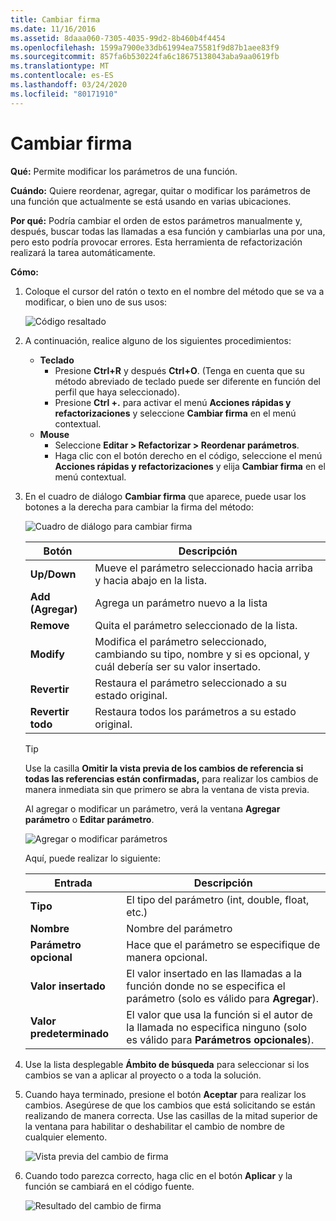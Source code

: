 ```yaml
---
title: Cambiar firma
ms.date: 11/16/2016
ms.assetid: 8daaa060-7305-4035-99d2-8b460b4f4454
ms.openlocfilehash: 1599a7900e33db61994ea75581f9d87b1aee83f9
ms.sourcegitcommit: 857fa6b530224fa6c18675138043aba9aa0619fb
ms.translationtype: MT
ms.contentlocale: es-ES
ms.lasthandoff: 03/24/2020
ms.locfileid: "80171910"
---
```

# <a name="change-signature"></a>Cambiar firma

**Qué:** Permite modificar los parámetros de una función.

**Cuándo:** Quiere reordenar, agregar, quitar o modificar los parámetros de una función que actualmente se está usando en varias ubicaciones.

**Por qué:** Podría cambiar el orden de estos parámetros manualmente y, después, buscar todas las llamadas a esa función y cambiarlas una por una, pero esto podría provocar errores.  Esta herramienta de refactorización realizará la tarea automáticamente.

**Cómo:**

1. Coloque el cursor del ratón o texto en el nombre del método que se va a modificar, o bien uno de sus usos:

   ![Código resaltado](images/changesignature_highlight.png)

1. A continuación, realice alguno de los siguientes procedimientos:
   * **Teclado**
     * Presione **Ctrl+R** y después **Ctrl+O**.  (Tenga en cuenta que su método abreviado de teclado puede ser diferente en función del perfil que haya seleccionado).
     * Presione **Ctrl +.** para activar el menú **Acciones rápidas y refactorizaciones** y seleccione **Cambiar firma** en el menú contextual.
   * **Mouse**
     * Seleccione **Editar > Refactorizar > Reordenar parámetros**.
     * Haga clic con el botón derecho en el código, seleccione el menú **Acciones rápidas y refactorizaciones** y elija **Cambiar firma** en el menú contextual.

1. En el cuadro de diálogo **Cambiar firma** que aparece, puede usar los botones a la derecha para cambiar la firma del método:

   ![Cuadro de diálogo para cambiar firma](images/changesignature_dialog.png)

   | Botón | Descripción
   | ------ | ---
   | **Up/Down**    | Mueve el parámetro seleccionado hacia arriba y hacia abajo en la lista.
   | **Add (Agregar)**        | Agrega un parámetro nuevo a la lista
   | **Remove**     | Quita el parámetro seleccionado de la lista.
   | **Modify**     | Modifica el parámetro seleccionado, cambiando su tipo, nombre y si es opcional, y cuál debería ser su valor insertado.
   | **Revertir**     | Restaura el parámetro seleccionado a su estado original.
   | **Revertir todo** | Restaura todos los parámetros a su estado original.

   > [!TIP]
   > Use la casilla **Omitir la vista previa de los cambios de referencia si todas las referencias están confirmadas,** para realizar los cambios de manera inmediata sin que primero se abra la ventana de vista previa.

   Al agregar o modificar un parámetro, verá la ventana **Agregar parámetro** o **Editar parámetro**.

   ![Agregar o modificar parámetros](images/changesignature_addmodify.png)

   Aquí, puede realizar lo siguiente:

   | Entrada | Descripción
   | ----- | ---
   | **Tipo**               | El tipo del parámetro (int, double, float, etc.)
   | **Nombre**               | Nombre del parámetro
   | **Parámetro opcional** | Hace que el parámetro se especifique de manera opcional.
   | **Valor insertado**     | El valor insertado en las llamadas a la función donde no se especifica el parámetro (solo es válido para **Agregar**).
   | **Valor predeterminado**      | El valor que usa la función si el autor de la llamada no especifica ninguno (solo es válido para **Parámetros opcionales**).

1. Use la lista desplegable **Ámbito de búsqueda** para seleccionar si los cambios se van a aplicar al proyecto o a toda la solución.

1. Cuando haya terminado, presione el botón **Aceptar** para realizar los cambios.  Asegúrese de que los cambios que está solicitando se están realizando de manera correcta.  Use las casillas de la mitad superior de la ventana para habilitar o deshabilitar el cambio de nombre de cualquier elemento.

   ![Vista previa del cambio de firma](images/changesignature_preview.png)

1. Cuando todo parezca correcto, haga clic en el botón **Aplicar** y la función se cambiará en el código fuente.

   ![Resultado del cambio de firma](images/changesignature_result.png)
